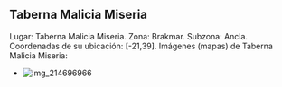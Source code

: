 ## Taberna Malicia Miseria
Lugar: Taberna Malicia Miseria.
Zona: Brakmar.
Subzona: Ancla.
Coordenadas de su ubicación: [-21,39].
Imágenes (mapas) de Taberna Malicia Miseria:
- ![img_214696966](https://media.discordapp.net/attachments/1115311447145193482/1115351701394817194/214696966.jpg)